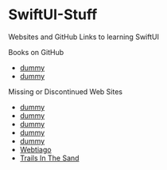 # SwiftUI-Stuff
Websites and GitHub Links to learning SwiftUI
     
<html><body>
     
Books on GitHub<p>
<ul>
<li><a href="https://github.com/bignerdranch/cocoa-programming-for-osx-5e">dummy</a>
<li><a href="https://github.com/STYSwiftIn24H">dummy</a>
</ul>



Missing or Discontinued Web Sites<p>
<ul>
<li><a href="http://www.stormnation.info">dummy</a>
<li><a href="http://biochemistu.blogspot.com">dummy</a>
<li><a href="http://cocoadevblog.com">dummy</a>
<li><a href="http://oamorphis.blogspot.com">dummy</a>
<li><a href="http://tutorials.epilogue.net">dummy</a>
<li><a href="http://webtiago.com/blog">Webtiago</a>
<li><a href="http://trailsinthesand.com">Trails In The Sand</a>
</ul></body></html>
